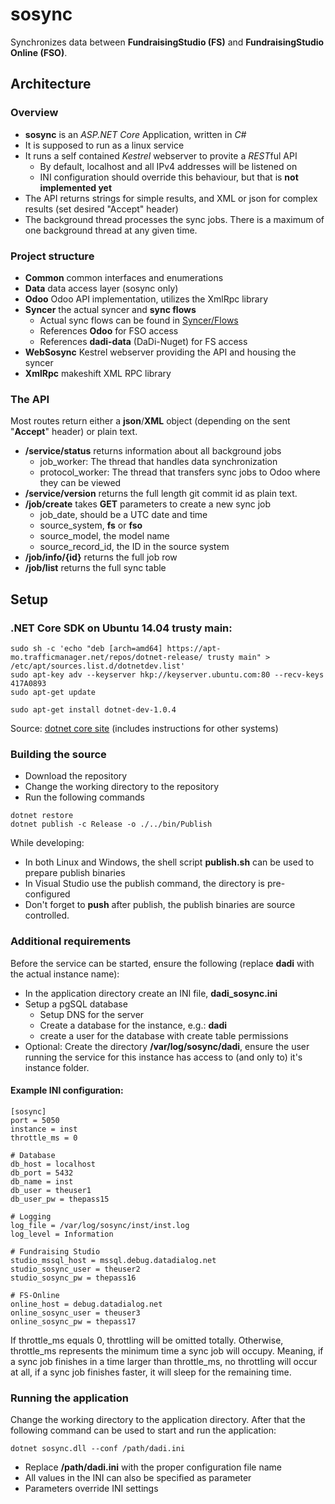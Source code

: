 # sosync
Synchronizes data between **FundraisingStudio (FS)** and **FundraisingStudio Online (FSO)**.

## Architecture
### Overview
- **sosync** is an *ASP.NET Core* Application, written in *C#*
- It is supposed to run as a linux service
- It runs a self contained *Kestrel* webserver to provite a *REST*ful API
  - By default, localhost and all IPv4 addresses will be listened on
  - INI configuration should override this behaviour, but that is **not implemented yet**
- The API returns strings for simple results, and XML or json for complex results (set desired "Accept" header)
- The background thread processes the sync jobs. There is a maximum of one background thread at any given time.

### Project structure
- **Common** common interfaces and enumerations
- **Data** data access layer (sosync only)
- **Odoo** Odoo API implementation, utilizes the XmlRpc library
- **Syncer** the actual syncer and **sync flows**
  - Actual sync flows can be found in [Syncer/Flows](https://github.com/OpenAT/sosync/tree/v2/Syncer/Flows)
  - References **Odoo** for FSO access
  - References **dadi-data** (DaDi-Nuget) for FS access
- **WebSosync** Kestrel webserver providing the API and housing the syncer
- **XmlRpc** makeshift XML RPC library

### The API
Most routes return either a **json**/**XML** object (depending on the sent "**Accept**" header) or plain text.
- **/service/status** returns information about all background jobs
  - job_worker: The thread that handles data synchronization
  - protocol_worker: The thread that transfers sync jobs to Odoo where they can be viewed
- **/service/version** returns the full length git commit id as plain text.
- **/job/create** takes **GET** parameters to create a new sync job
  - job_date, should be a UTC date and time
  - source_system, **fs** or **fso**
  - source_model, the model name
  - source_record_id, the ID in the source system
- **/job/info/{id}** returns the full job row
- **/job/list** returns the full sync table

## Setup
### .NET Core SDK on Ubuntu 14.04 trusty main:
```
sudo sh -c 'echo "deb [arch=amd64] https://apt-mo.trafficmanager.net/repos/dotnet-release/ trusty main" > /etc/apt/sources.list.d/dotnetdev.list'
sudo apt-key adv --keyserver hkp://keyserver.ubuntu.com:80 --recv-keys 417A0893
sudo apt-get update

sudo apt-get install dotnet-dev-1.0.4
```
Source: [dotnet core site](https://www.microsoft.com/net/core#linuxubuntu) (includes instructions for other systems)

### Building the source
- Download the repository
- Change the working directory to the repository
- Run the following commands

```
dotnet restore
dotnet publish -c Release -o ./../bin/Publish
```
While developing:
- In both Linux and Windows, the shell script **publish.sh** can be used to prepare publish binaries
- In Visual Studio use the publish command, the directory is pre-configured
- Don't forget to **push** after publish, the publish binaries are source controlled.

### Additional requirements
Before the service can be started, ensure the following (replace **dadi** with the actual instance name):
- In the application directory create an INI file, **dadi_sosync.ini**
- Setup a pgSQL database
  - Setup DNS for the server
  - Create a database for the instance, e.g.: **dadi**
  - create a user for the database with create table permissions
- Optional: Create the directory **/var/log/sosync/dadi**, ensure the user running the service for this instance has access to (and only to) it's instance folder.

#### Example INI configuration:
```
[sosync]
port = 5050
instance = inst
throttle_ms = 0

# Database
db_host = localhost
db_port = 5432
db_name = inst
db_user = theuser1
db_user_pw = thepass15

# Logging
log_file = /var/log/sosync/inst/inst.log
log_level = Information

# Fundraising Studio
studio_mssql_host = mssql.debug.datadialog.net
studio_sosync_user = theuser2
studio_sosync_pw = thepass16

# FS-Online
online_host = debug.datadialog.net
online_sosync_user = theuser3
online_sosync_pw = thepass17
```

If throttle_ms equals 0, throttling will be omitted totally. Otherwise, throttle_ms represents the minimum time
a sync job will occupy. Meaning, if a sync job finishes in a time larger than throttle_ms, no throttling will
occur at all, if a sync job finishes faster, it will sleep for the remaining time.

### Running the application
Change the working directory to the application directory. After that the following command can be used to start and run the application:
```
dotnet sosync.dll --conf /path/dadi.ini
```
- Replace **/path/dadi.ini** with the proper configuration file name
- All values in the INI can also be specified as parameter
- Parameters override INI settings
